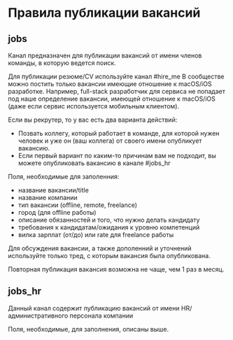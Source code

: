 # Правила публикации вакансий

## jobs

Канал предназначен для публикации вакансий от имени членов команды, в которую ведется поиск.

Для публикации резюме/CV используйте канал #hire_me
В сообществе можно постить только вакансии имеющие отношение к macOS/iOS разработке.
Например, full-stack разработчик для сервиса не попадает под наше определение вакансии, имеющей отношение к macOS/iOS (даже если сервис используется мобильным клиентом).

Если вы рекрутер, то у вас есть два варианта действий:
 - Позвать коллегу, который работает в команде, для которой нужен человек и уже он (ваш коллега) от своего имени опубликует вакансию.
 - Если первый вариант по каким-то причинам вам не подходит, вы можете опубликовать вакансию в канале #jobs_hr

Поля, необходимые для заполенния:
  - название вакансии/title
  - название компании
  - тип вакансии (offline, remote, freelance)
  - город (для offline работы)
  - описание обязанностей и того, что нужно делать кандидату
  - требования к кандидатам/ожидания к уровню компетенций
  - вилка зарплат (от/до) или rate для freelance работы

Для обсуждения вакансии, а также дополенний и уточнений используйте только тред, с которым вакансия была опубликована.

Повторная публикация вакансия возможна не чаще, чем 1 раз в месяц.

## jobs_hr

Данный канал содержит публикацию вакансий от имени HR/административного персонала компании

Поля, необходимые, для заполнения, описаны выше.
